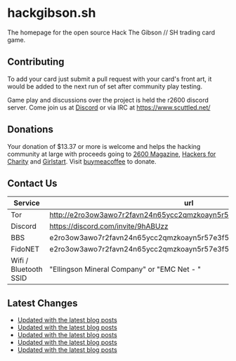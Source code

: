 # hackgibson.sh
The homepage for the open source Hack The Gibson // SH trading card game.


## Contributing

To add your card just submit a pull request with your card's front art, it would be added to the next run of set after community play testing.

Game play and discussions over the project is held the r2600 discord server. Come join us at [Discord](https://discord.com/invite/9hABUzz) or via IRC at https://www.scuttled.net/


## Donations

Your donation of $13.37 or more is welcome and helps the hacking community at large with proceeds going to [2600 Magazine](https://2600.com/), [Hackers for Charity](https://hackersforcharity.org) and [Girlstart](https://girlstart.org).  Visit [buymeacoffee](https://www.buymeacoffee.com/hackgibson.sh) to donate.


## Contact Us

Service | url
-|-
Tor | http://e2ro3ow3awo7r2favn24n65ycc2qmzkoayn5r57e3f56nvjwdcgg32ad.onion
Discord | https://discord.com/invite/9hABUzz
BBS | e2ro3ow3awo7r2favn24n65ycc2qmzkoayn5r57e3f56nvjwdcgg32ad.onion:23
FidoNET | e2ro3ow3awo7r2favn24n65ycc2qmzkoayn5r57e3f56nvjwdcgg32ad.onion:24554
Wifi / Bluetooth SSID | "Ellingson Mineral Company" or "EMC Net - <fidonet address>"

## Latest Changes
<!-- BLOG-POST-LIST:START -->
- [Updated with the latest blog posts](https://github.com/DFW2600/hackgibson.sh/commit/530db0953439d33e021ba85fea7bca07c7386c5c)
- [Updated with the latest blog posts](https://github.com/DFW2600/hackgibson.sh/commit/2be91969a5d85514500a691cd99170ccd0164bc1)
- [Updated with the latest blog posts](https://github.com/DFW2600/hackgibson.sh/commit/99239ff8a8396746f7cd6ed264550806041b21e7)
- [Updated with the latest blog posts](https://github.com/DFW2600/hackgibson.sh/commit/e445dd8330e8881bcf44c16355aad92d1ba2c1e6)
- [Updated with the latest blog posts](https://github.com/DFW2600/hackgibson.sh/commit/6cf68b7207b625a65bbff2ceba4eeee0ca6d254e)
<!-- BLOG-POST-LIST:END -->
